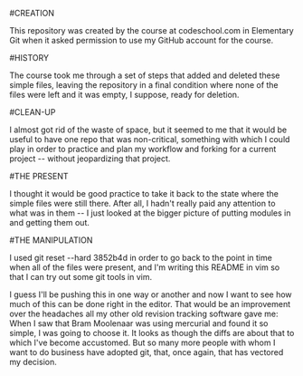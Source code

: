 #CREATION

This repository was created by the course at 
codeschool.com in Elementary Git when it asked 
permission to use my GitHub account for the
course. 

#HISTORY

The course took me through a set of steps that 
added and deleted these simple files, leaving 
the repository in a final condition where none
of the files were left and it was empty, I suppose,
ready for deletion.  

#CLEAN-UP

I almost got rid of the waste of space, but it 
seemed to me that it would be useful to have one
repo that was non-critical, something with which 
I could play in order to practice and plan my 
workflow and forking for a current project -- 
without jeopardizing that project.

#THE PRESENT

I thought it would be good practice to take it 
back to the state where the simple files were 
still there.  After all, I hadn't really paid any 
attention to what was in them -- I just looked at
the bigger picture of putting modules in and 
getting them out.  

#THE MANIPULATION

I used git reset --hard 3852b4d in order to go 
back to the point in time when all of the files
were present, and I'm writing this README in vim 
so that I can try out some git tools in vim.  

I guess I'll be pushing this in one way or 
another and now I want to see how much of this
can be done right in the editor.  That would be 
an improvement over the headaches all my other 
old revision tracking software gave me:  When I 
saw that Bram Moolenaar was using mercurial and 
found it so simple, I was going to choose it.  It 
looks as though the diffs are about that to which 
I've become accustomed.  But so many more people 
with whom I want to do business have adopted git, 
that, once again, that has vectored my decision.
